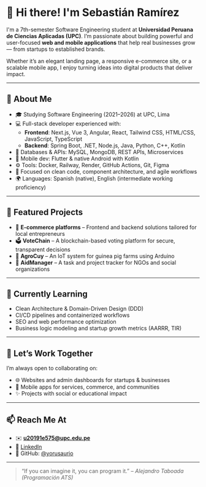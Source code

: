 # 👋 Hi there! I'm Sebastián Ramírez

I'm a 7th-semester Software Engineering student at **Universidad Peruana de Ciencias Aplicadas (UPC)**. I’m passionate about building powerful and user-focused **web and mobile applications** that help real businesses grow — from startups to established brands.

Whether it’s an elegant landing page, a responsive e-commerce site, or a scalable mobile app, I enjoy turning ideas into digital products that deliver impact.

---

## 🚀 About Me

- 🎓 Studying Software Engineering (2021–2026) at UPC, Lima
- 💻 Full-stack developer experienced with:
  - **Frontend**: Next.js, Vue 3, Angular, React, Tailwind CSS, HTML/CSS, JavaScript, TypeScript
  - **Backend**: Spring Boot, .NET, Node.js, Java, Python, C++, Kotlin
- 🧠 Databases & APIs: MySQL, MongoDB, REST APIs, Microservices
- 📱 Mobile dev: Flutter & native Android with Kotlin
- ⚙️ Tools: Docker, Railway, Render, GitHub Actions, Git, Figma
- 🧪 Focused on clean code, component architecture, and agile workflows
- 🌍 Languages: Spanish (native), English (intermediate working proficiency)

---

## 📂 Featured Projects

- 🛒 **E-commerce platforms** – Frontend and backend solutions tailored for local entrepreneurs
- 🗳️ **VoteChain** – A blockchain-based voting platform for secure, transparent decisions
- 🐹 **AgroCuy** – An IoT system for guinea pig farms using Arduino
- 📅 **AidManager** – A task and project tracker for NGOs and social organizations

---

## 🌱 Currently Learning

- Clean Architecture & Domain-Driven Design (DDD)
- CI/CD pipelines and containerized workflows
- SEO and web performance optimization
- Business logic modeling and startup growth metrics (AARRR, TIR)

---

## 🤝 Let’s Work Together

I’m always open to collaborating on:
- 🌐 Websites and admin dashboards for startups & businesses
- 📲 Mobile apps for services, commerce, and communities
- ✨ Projects with social or educational impact

---

## 📫 Reach Me At

- ✉️ **u20191e575@upc.edu.pe**
- 🔗 [LinkedIn](https://www.linkedin.com/in/saramirezdev/)
- 🐙 GitHub: [@yorusaurio](https://github.com/yorusaurio)

---

> “If you can imagine it, you can program it.” – *Alejandro Taboada (Programación ATS)*
